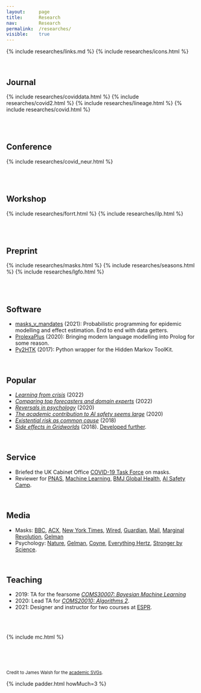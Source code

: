 ```yaml
---
layout: 	page
title: 		Research
nav: 		Research
permalink:	/researches/
visible:	true
---
```


{%	include researches/links.md	%}
{%	include researches/icons.html	%}

<style>
	{% include researches/papers.css %}
</style>


<br>

## Journal

<table>
	{%	include researches/coviddata.html	%}
	{%	include researches/covid2.html	%}
	{%	include researches/lineage.html	%}
	{%	include researches/covid.html	%}
</table>

<br>

## Conference

<table>
	{%	include researches/covid_neur.html	%}
</table>

<br>

## Workshop

<table>
	{%	include researches/forrt.html	%}
	{%	include researches/ilp.html	%}
</table>

<br>

## Preprint

<table>
	<!-- 	include researches/trees.html	%} -->
	{%	include researches/masks.html	%}
	{%	include researches/seasons.html	%}
	{%	include researches/lgfo.html	%}

</table>

<!-- * _Towards Tensorised Probabilistic Programming_ (2020) -->
<!-- * _<a href="/files/ILP_vs_DL_v0.9.pdf" target="_blank">Comparing Inductive Logic Programming & Deep Learning</a>_ (2020) -->
<!-- * _<a href="/files/" target="_blank">The computational humour of single-word edits</a>_ (2020) -->
<!-- * _<a href="/files/" target="_blank">Failing to Find Proxies for Population Loneliness</a>_ (2020) -->

<br>

## Software

* <a  class="noline" href="{{maskscode}}">masks_v_mandates</a> (2021): Probabilistic programming for epidemic modelling and effect estimation. End to end with data getters.
* <a  class="noline" href="{{prolexa}}">ProlexaPlus</a> (2020): Bringing modern language modelling into Prolog for some reason.
* <a  class="noline" href="{{htk}}">Py2HTK</a> (2017): Python wrapper for the Hidden Markov ToolKit.

<br>

## Popular

* <i><a  class="noline" href="{{kulveit}}">Learning from crisis</a></i> (2022)
* <i><a  class="noline" href="{{supers}}">Comparing top forecasters and domain experts</a></i> (2022)
* <i><a  class="noline" href="/psych" target="_blank">Reversals in psychology</a></i> (2020)
* <i><a  class="noline" href="{{academic_safety}}" target="_blank">The academic contribution to AI safety seems large</a></i> (2020)
* <i><a  class="noline" href="{{xrisk}}" target="_blank">Existential risk as common cause</a></i> (2018)
* <i><a  class="noline" href="/grids" target="_blank">Side effects in Gridworlds</a></i> (2018). <a href="{{gridcite}}">Developed further</a>.

<!-- *Gelman  -->

<br>

## Service

* Briefed the UK Cabinet Office <a href="{{ctf}}">COVID-19 Task Force</a> on masks.
* Reviewer for <a href="{{pnas}}">PNAS</a>, <a href="{{ml}}">Machine Learning</a>, <a href="{{bmj}}">BMJ Global Health</a>, <a href="{{aisc}}">AI Safety Camp</a>.

<br>

## Media

* Masks: <a href="{{bbc}}">BBC</a>, <a href="{{acxmandate}}">ACX</a>, <a href="{{nyt}}">New York Times</a>, <a href="{{wired}}">Wired</a>, <a href="{{guardian}}">Guardian</a>, <a href="{{mails}}">Mail</a>, <a href="{{mr}}">Marginal Revolution</a>, <a href="{{ag}}">Gelman</a>
* Psychology: <a href="{{nat}}">Nature</a>, <a href="{{ag}}">Gelman</a>, <a href="{{jc}}">Coyne</a>, <a href="{{hertz}}">Everything Hertz</a>, <a href="{{sbs}}">Stronger by Science</a>.

<br>

## Teaching

* 2019: TA for the fearsome _<a href="{{coms}}">COMS30007: Bayesian Machine Learning</a>_
* 2020: Lead TA for _<a href="{{algo}}">COMS20010: Algorithms 2</a>_.
* 2021: Designer and instructor for two courses at <a href="{{espr}}">ESPR</a>.

<!-- <br> -->

<!-- ## Patents -->

<!-- <br> -->

<!-- ## Stats -->

<!-- My acceptance rate is 50% (4/8) -->

<br><br>

{%    include mc.html  %}


<br><br><br>

<small>Credit to James Walsh for the <a href="{{ac}}">academic SVGs</a>.</small>

{%	include padder.html 	howMuch=3 	%}


<script>
	// function drop(el) {
 //    	// document.getElementById("myDropdown").classList.toggle("show");
 //    	el.classList.toggle("show");
 //  	}

  	function drop(id) {
    	document.getElementById(id).classList.toggle("show");
  	}
	// // Close the dropdown menu if the user clicks outside of it
  	window.onclick = function(event) {
	    if (!event.target.matches('.dropped')) {
	      var dropdowns = document.getElementsByClassName("dropdown-content");
	      var i;
	      for (i = 0; i < dropdowns.length; i++) {
	        var openDropdown = dropdowns[i];
	        if (openDropdown.classList.contains('show')) {
	          openDropdown.classList.remove('show');
	        }
	      }
	    }
	}
</script>

